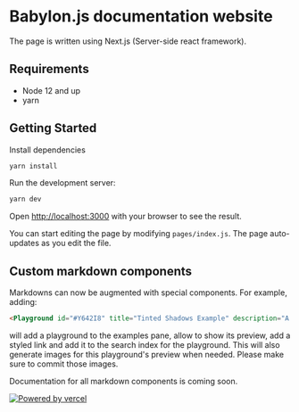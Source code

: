 # Babylon.js documentation website

The page is written using Next.js (Server-side react framework).

## Requirements

- Node 12 and up
- yarn

## Getting Started

Install dependencies

```bash
yarn install
```

Run the development server:

```bash
yarn dev
```

Open [http://localhost:3000](http://localhost:3000) with your browser to see the result.

You can start editing the page by modifying `pages/index.js`. The page auto-updates as you edit the file.

## Custom markdown components

Markdowns can now be augmented with special components. For example, adding:

```html
<Playground id="#Y642I8" title="Tinted Shadows Example" description="A Playground example of tinted shadows." />
```

will add a playground to the examples pane, allow to show its preview, add a styled link and add it to the search index for the playground. This will also generate images for this playground's preview when needed. Please make sure to commit those images.

Documentation for all markdown components is coming soon.

[![Powered by vercel](public/powered-by-vercel.svg?raw=true)](https://vercel.com/?utm_source=babylonjs&utm_campaign=oss)
